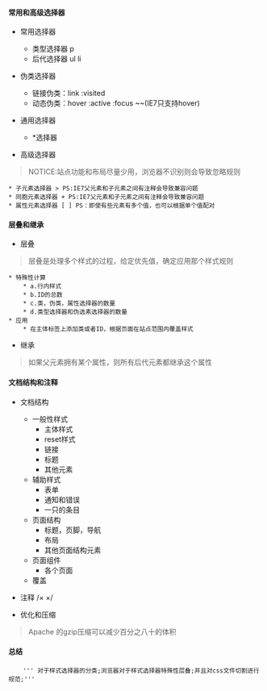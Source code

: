 #### 常用和高级选择器
* 常用选择器
    * 类型选择器 p
    * 后代选择器 ul li
    
* 伪类选择器
    * 链接伪类：link :visited
    * 动态伪类：hover :active :focus ~~(IE7只支持hover)
    
* 通用选择器
    * *选择器
    
* 高级选择器
> NOTICE:站点功能和布局尽量少用，浏览器不识别则会导致忽略规则   

    * 子元素选择器 > PS:IE7父元素和子元素之间有注释会导致兼容问题
    * 同胞元素选择器 + PS:IE7父元素和子元素之间有注释会导致兼容问题
    * 属性元素选择器 [ ] PS：即使有些元素有多个值，也可以根据单个值配对
    
#### 层叠和继承
* 层叠
>层叠是处理多个样式的过程，给定优先值，确定应用那个样式规则
    
    * 特殊性计算
        * a.行内样式
        * b.ID的总数
        * c.类，伪类，属性选择器的数量
        * d.类型选择器和伪选素选择器的数量
    * 应用
        * 在主体标签上添加类或者ID，根据页面在站点范围内覆盖样式

* 继承
>如果父元素拥有某个属性，则所有后代元素都继承这个属性

    
#### 文档结构和注释
* 文档结构
    * 一般性样式
        * 主体样式
        * reset样式
        * 链接
        * 标题
        * 其他元素
    * 辅助样式
        * 表单
        * 通知和错误
        * 一只的条目
    * 页面结构
        * 标题，页脚，导航
        * 布局
        * 其他页面结构元素
    * 页面组件
        * 各个页面
    * 覆盖
    
* 注释
    /× ×/
    
* 优化和压缩

>Apache 的gzip压缩可以减少百分之八十的体积

#### 总结
        ''' 对于样式选择器的分类;浏览器对于样式选择器特殊性层叠;并且对css文件切割进行规范;'''